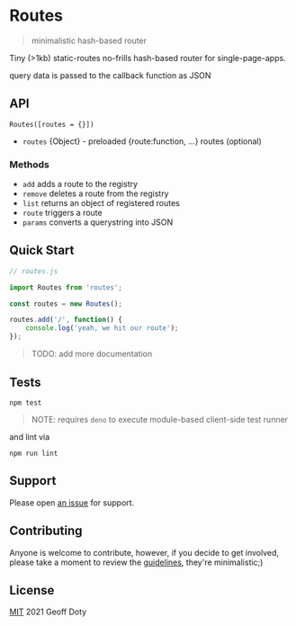 # Routes

> minimalistic hash-based router

Tiny (>1kb) static-routes no-frills hash-based router for single-page-apps.

query data is passed to the callback function as JSON


## API

    Routes([routes = {}])

- `routes` {Object} - preloaded {route:function, ...} routes (optional)

### Methods

- `add` adds a route to the registry
- `remove` deletes a route from the registry
- `list` returns an object of registered routes
- `route` triggers a route
- `params` converts a querystring into JSON


## Quick Start


```js
// routes.js

import Routes from 'routes';

const routes = new Routes();

routes.add('/', function() {
    console.log('yeah, we hit our route');
});

```

> TODO: add more documentation


## Tests

    npm test

> NOTE: requires `deno` to execute module-based client-side test runner

and lint via

    npm run lint

## Support

Please open [an issue](https://github.com/n2geoff/router/issues/new) for support.

## Contributing

Anyone is welcome to contribute, however, if you decide to get involved, please take a moment to review the [guidelines](CONTRIBUTING.md), they're minimalistic;)

## License

[MIT](LICENSE) 2021 Geoff Doty